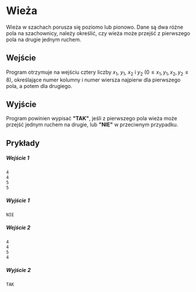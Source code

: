 # Wieża

Wieża w szachach porusza się poziomo lub pionowo. Dane są dwa różne pola na szachownicy, należy określić, czy wieża może przejść z pierwszego pola na drugie jednym ruchem.

## Wejście
Program otrzymuje na wejściu cztery liczby $x_1$, $y_1$, $x_2$ i $y_2$ ($0 \le x_1,y_1,x_2,y_2 \le 8$), określające numer kolumny i numer wiersza najpierw dla pierwszego pola, a potem dla drugiego. 

## Wyjście
Program powinien wypisać **"TAK"**, jeśli z pierwszego pola wieża może przejść jednym ruchem na drugie, lub **"NIE"** w przeciwnym przypadku.

## Prykłady

##### Wejście 1 
```
4
4
5
5
```

##### Wyjście 1
```
NIE
```

##### Wejście 2 
```
4
4
5
4
```

##### Wyjście 2
```
TAK
```
